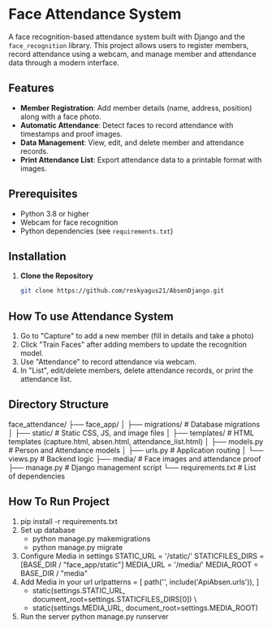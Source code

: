 # Face Attendance System

A face recognition-based attendance system built with Django and the `face_recognition` library. This project allows users to register members, record attendance using a webcam, and manage member and attendance data through a modern interface.

## Features
- **Member Registration**: Add member details (name, address, position) along with a face photo.
- **Automatic Attendance**: Detect faces to record attendance with timestamps and proof images.
- **Data Management**: View, edit, and delete member and attendance records.
- **Print Attendance List**: Export attendance data to a printable format with images.

## Prerequisites
- Python 3.8 or higher
- Webcam for face recognition
- Python dependencies (see `requirements.txt`)

## Installation
1. **Clone the Repository**
   ```bash
   git clone https://github.com/reskyagus21/AbsenDjango.git

## How To use Attendance System
1. Go to "Capture" to add a new member (fill in details and take a photo)
2. Click "Train Faces" after adding members to update the recognition model.
3. Use "Attendance" to record attendance via webcam.
4. In "List", edit/delete members, delete attendance records, or print the attendance list.

## Directory Structure
face_attendance/
├── face_app/
│   ├── migrations/    # Database migrations
│   ├── static/       # Static CSS, JS, and image files
│   ├── templates/    # HTML templates (capture.html, absen.html, attendance_list.html)
│   ├── models.py     # Person and Attendance models
│   ├── urls.py       # Application routing
│   └── views.py      # Backend logic
├── media/            # Face images and attendance proof
├── manage.py         # Django management script
└── requirements.txt  # List of dependencies

## How To Run Project
1. pip install -r requirements.txt
2. Set up database
   - python manage.py makemigrations
   - python manage.py migrate
3. Configure Media in settings
    STATIC_URL = '/static/'
    STATICFILES_DIRS = [BASE_DIR / "face_app/static"]
    MEDIA_URL = '/media/'
    MEDIA_ROOT = BASE_DIR / "media"
4. Add Media in your url
   urlpatterns = [ path('', include('ApiAbsen.urls')), ]
      + static(settings.STATIC_URL, document_root=settings.STATICFILES_DIRS[0]) \
      + static(settings.MEDIA_URL, document_root=settings.MEDIA_ROOT)
5. Run the server
   python manage.py runserver

## 
        
